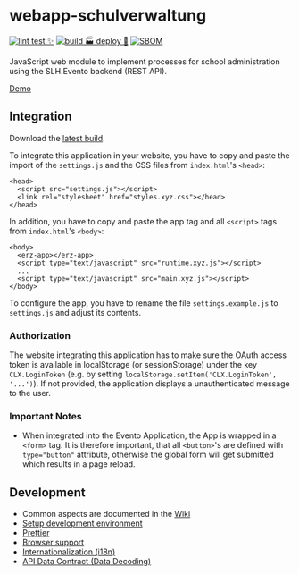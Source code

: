 # webapp-schulverwaltung

[![lint test ✨](https://github.com/bkd-mba-fbi/webapp-schulverwaltung/actions/workflows/lintAndTest.yml/badge.svg?branch=main)](https://github.com/bkd-mba-fbi/webapp-schulverwaltung/actions/workflows/lintAndTest.yml)
[![build 🏭 deploy 🚀](https://github.com/bkd-mba-fbi/webapp-schulverwaltung/actions/workflows/buildDeploy.yml/badge.svg)](https://github.com/bkd-mba-fbi/webapp-schulverwaltung/actions/workflows/buildDeploy.yml)
[![SBOM](https://github.com/bkd-mba-fbi/webapp-schulverwaltung/actions/workflows/bom.yml/badge.svg?branch=main)](https://github.com/bkd-mba-fbi/webapp-schulverwaltung/actions/workflows/bom.yml)

JavaScript web module to implement processes for school administration using the SLH.Evento backend (REST API).

[Demo](https://bkd-mba-fbi.github.io/webapp-schulverwaltung/app)

## Integration

Download the [latest build](https://bkd-mba-fbi.github.io/webapp-schulverwaltung/webapp-schulverwaltung.zip).

To integrate this application in your website, you have to copy and
paste the import of the `settings.js` and the CSS files from
`index.html`'s `<head>`:

```
<head>
  <script src="settings.js"></script>
  <link rel="stylesheet" href="styles.xyz.css"></head>
</head>
```

In addition, you have to copy and paste the app tag and all `<script>`
tags from `index.html`'s `<body>`:

```
<body>
  <erz-app></erz-app>
  <script type="text/javascript" src="runtime.xyz.js"></script>
  ...
  <script type="text/javascript" src="main.xyz.js"></script>
</body>
```

To configure the app, you have to rename the file
`settings.example.js` to `settings.js` and adjust its contents.

### Authorization

The website integrating this application has to make sure the OAuth
access token is available in localStorage (or sessionStorage) under
the key `CLX.LoginToken` (e.g. by setting
`localStorage.setItem('CLX.LoginToken', '...')`). If not provided, the
application displays a unauthenticated message to the user.

### Important Notes

- When integrated into the Evento Application, the App is wrapped in a
  `<form>` tag. It is therefore important, that all `<button>`'s are
  defined with `type="button"` attribute, otherwise the global form
  will get submitted which results in a page reload.

## Development

- Common aspects are documented in the [Wiki](https://github.com/bkd-mba-fbi/webapp-schulverwaltung/wiki)
- [Setup development environment](doc/setup-dev-environment.md)
- [Prettier](doc/prettier.md)
- [Browser support](doc/browser-support.md)
- [Internationalization (i18n)](doc/i18n.md)
- [API Data Contract (Data Decoding)](doc/io-ts.md)

